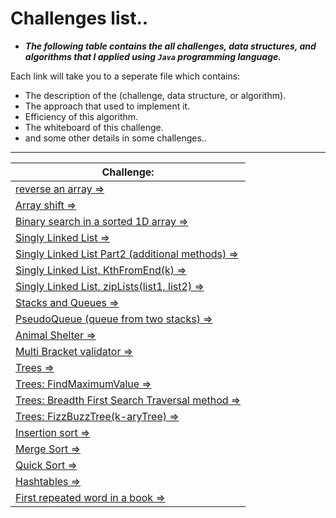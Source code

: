 
# Challenges list..

* ***The following table contains the all challenges, data structures, and algorithms that I applied using `Java` programming language.***

Each link will take you to a seperate file which contains:

* The description of the (challenge, data structure, or algorithm).
* The approach that used to implement it.
* Efficiency of this algorithm.
* The whiteboard of this challenge.
* and some other details in some challenges..

<hr>


|  Challenge:  |
|--------------|
| [reverse an array =>](https://github.com/MHD22/data-structures-and-algorithms-401/blob/main/challenges-description-files/reverseAnArray.md) | 
| [Array shift =>](https://github.com/MHD22/data-structures-and-algorithms-401/blob/main/challenges-description-files/arrayShift.md) | 
| [Binary search in a sorted 1D array =>](https://github.com/MHD22/data-structures-and-algorithms-401/blob/main/challenges-description-files/binarySearchIn_1D_Array.md) | 
| [Singly Linked List =>](https://github.com/MHD22/data-structures-and-algorithms-401/blob/main/challenges-description-files/singlyLinkedList.md) | 
| [Singly Linked List Part2 (additional methods) =>](https://github.com/MHD22/data-structures-and-algorithms-401/blob/main/challenges-description-files/singlyLinkedList2.md) |
| [Singly Linked List, KthFromEnd(k) =>](https://github.com/MHD22/data-structures-and-algorithms-401/blob/main/challenges-description-files/singlyLinkedList_KthFromEnd.md) |
| [Singly Linked List, zipLists(list1, list2) =>](https://github.com/MHD22/data-structures-and-algorithms-401/blob/main/challenges-description-files/singlyLinkedList_zipLists.md) |
| [Stacks and Queues =>](https://github.com/MHD22/data-structures-and-algorithms-401/blob/main/challenges-description-files/stacksAndQueues.md) |
| [PseudoQueue (queue from two stacks) =>](https://github.com/MHD22/data-structures-and-algorithms-401/blob/main/challenges-description-files/pseudoQueue.md) |
| [Animal Shelter =>](https://github.com/MHD22/data-structures-and-algorithms-401/blob/main/challenges-description-files/animalShelter.md) |
| [Multi Bracket validator =>](https://github.com/MHD22/data-structures-and-algorithms-401/blob/main/challenges-description-files/multiBracketValidator.md) |
| [Trees =>](https://github.com/MHD22/data-structures-and-algorithms-401/blob/main/challenges-description-files/trees.md) |
| [Trees: FindMaximumValue =>](https://github.com/MHD22/data-structures-and-algorithms-401/blob/main/challenges-description-files/trees_FindMaximumValue.md) |
| [Trees: Breadth First Search Traversal method =>](https://github.com/MHD22/data-structures-and-algorithms-401/blob/main/challenges-description-files/trees_BreadthFirstSearchTraversal.md) |
| [Trees: FizzBuzzTree(k-aryTree) =>](https://github.com/MHD22/data-structures-and-algorithms-401/blob/main/challenges-description-files/trees_FizzBuzzTree.md) |
| [Insertion sort =>](https://github.com/MHD22/data-structures-and-algorithms-401/blob/main/challenges-description-files/insertionSort.md) |
| [Merge Sort =>](https://github.com/MHD22/data-structures-and-algorithms-401/blob/main/challenges-description-files/mergeSort.md) |
| [Quick Sort =>](https://github.com/MHD22/data-structures-and-algorithms-401/blob/main/challenges-description-files/quickSort.md) |
| [Hashtables =>](https://github.com/MHD22/data-structures-and-algorithms-401/blob/main/challenges-description-files/hashtables.md) |
| [First repeated word in a book =>](https://github.com/MHD22/data-structures-and-algorithms-401/blob/main/challenges-description-files/firstRepeatedWord.md) |
